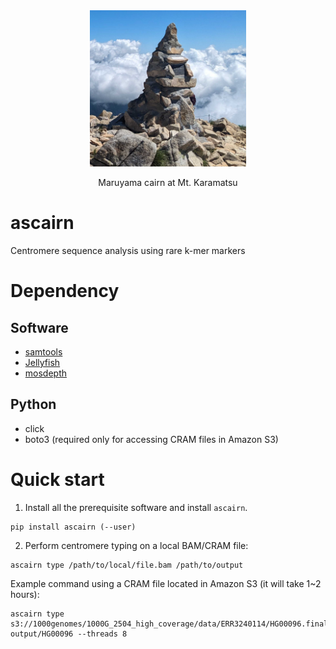 <div align="center">
  <img src="image/karamatsu_cairn.png" alt="Cairn at Mt. Karamatsu" width="250">
  <p>Maruyama cairn at Mt. Karamatsu</p>
</div>

# ascairn
Centromere sequence analysis using rare k-mer markers

# Dependency
## Software
- [samtools](https://github.com/samtools/samtools)
- [Jellyfish](https://github.com/gmarcais/Jellyfish)
- [mosdepth](https://github.com/brentp/mosdepth)

## Python
- click
- boto3 (required only for accessing CRAM files in Amazon S3)
  
# Quick start

1. Install all the prerequisite software and install `ascairn`.
```
pip install ascairn (--user)
```

2. Perform centromere typing on a local BAM/CRAM file:
```
ascairn type /path/to/local/file.bam /path/to/output
```
Example command using a CRAM file located in Amazon S3 (it will take 1~2 hours):
```
ascairn type s3://1000genomes/1000G_2504_high_coverage/data/ERR3240114/HG00096.final.cram output/HG00096 --threads 8
```
